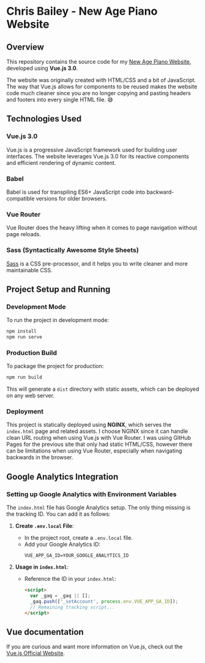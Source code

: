# Chris Bailey - New Age Piano Website
## Overview
This repository contains the source code for my [New Age Piano Website](https://chrisbaileypiano.com), developed using **Vue.js 3.0**.

The website was originally created with HTML/CSS and a bit of JavaScript. The way that Vue.js allows for components to be reused makes the website code much cleaner since you are no longer copying and pasting headers and footers into every single HTML file. 😅

## Technologies Used
### Vue.js 3.0
Vue.js is a progressive JavaScript framework used for building user interfaces. The website leverages Vue.js 3.0 for its reactive components and efficient rendering of dynamic content.

### Babel
Babel is used for transpiling ES6+ JavaScript code into backward-compatible versions for older browsers.

### Vue Router
Vue Router does the heavy lifting when it comes to page navigation without page reloads.

### Sass (Syntactically Awesome Style Sheets)
[Sass](https://sass-lang.com) is a CSS pre-processor, and it helps you to write cleaner and more maintainable CSS.

## Project Setup and Running
### Development Mode
To run the project in development mode:
```bash
npm install
npm run serve
```
### Production Build
To package the project for production:
```bash
npm run build
```

This will generate a `dist` directory with static assets, which can be deployed on any web server.

### Deployment
This project is statically deployed using **NGINX**, which serves the `index.html` page and related assets. I choose NGINX since it can handle clean URL routing when using Vue.js with Vue Router. I was using GitHub Pages for the previous site that only had static HTML/CSS, however there can be limitations when using Vue Router, especially when navigating backwards in the browser.

## Google Analytics Integration

### Setting up Google Analytics with Environment Variables

The `index.html` file has Google Analytics setup. The only thing missing is the tracking ID. You can add it as follows:

1. **Create `.env.local` File**:
   - In the project root, create a `.env.local` file.
   - Add your Google Analytics ID:
     ```
     VUE_APP_GA_ID=YOUR_GOOGLE_ANALYTICS_ID
     ```

2. **Usage in `index.html`**:
   - Reference the ID in your `index.html`:
     ```html
     <script>
       var _gaq = _gaq || [];
       _gaq.push(['_setAccount', process.env.VUE_APP_GA_ID]);
       // Remaining tracking script...
     </script>
     ```

## Vue documentation
If you are curious and want more information on Vue.js, check out the [Vue.js Official Website](https://vuejs.org).
